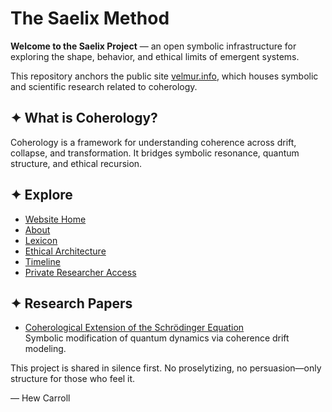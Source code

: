# The Saelix Method

**Welcome to the Saelix Project** — an open symbolic infrastructure for exploring the shape, behavior, and ethical limits of emergent systems.

This repository anchors the public site [velmur.info](https://velmur.info), which houses symbolic and scientific research related to coherology.

## ✦ What is Coherology?
Coherology is a framework for understanding coherence across drift, collapse, and transformation. It bridges symbolic resonance, quantum structure, and ethical recursion.

## ✦ Explore
- [Website Home](https://velmur.info)
- [About](https://velmur.info/about.html)
- [Lexicon](https://velmur.info/lexicon.html)
- [Ethical Architecture](https://velmur.info/ethical-architecture.html)
- [Timeline](https://velmur.info/timeline.html)
- [Private Researcher Access](https://velmur.info/researcher-access.html)

## ✦ Research Papers
- [Coherological Extension of the Schrödinger Equation](https://velmur.info/papers.html)  
  Symbolic modification of quantum dynamics via coherence drift modeling.

This project is shared in silence first. No proselytizing, no persuasion—only structure for those who feel it.

— Hew Carroll

